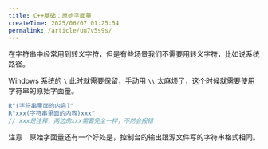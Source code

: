 ```yaml
---
title: C++基础：原始字面量
createTime: 2025/06/07 01:25:54
permalink: /article/uu7v5s9s/
---
```

在字符串中经常用到转义字符，但是有些场景我们不需要用转义字符，比如说系统路径。

Windows 系统的 `\` 此时就需要保留，手动用 `\\` 太麻烦了，这个时候就需要使用字符串的原始字面量。

```cpp
R"(字符串里面的内容)"
R"xxx(字符串里面的内容)xxx"
// xxx是注释，两边的xxx需要完全一样，不然会报错
```

注意：原始字面量还有一个好处是，控制台的输出跟源文件写的字符串格式相同。

